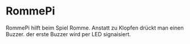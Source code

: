 # RommePi
RommePi hilft beim Spiel Romme. Anstatt zu Klopfen drückt man einen Buzzer. der erste Buzzer wird per LED signaisiert.
